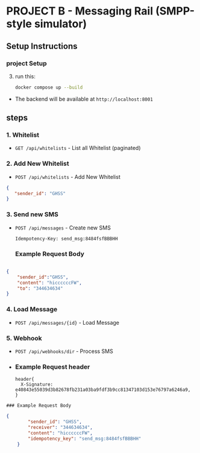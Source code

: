 
# PROJECT B - Messaging Rail (SMPP-style simulator)

## Setup Instructions

### project Setup

3. run this:
   ```bash
   docker compose up --build
   ```

- The backend will be available at `http://localhost:8001`




  

## steps

### 1. Whitelist
- `GET /api/whitelists` - List all Whitelist (paginated)

### 2. Add New Whitelist
- `POST /api/whitelists` - Add New Whitelist

 ```json
{
    "sender_id": "GHSS"
}

``` 

### 3. Send new SMS
- `POST /api/messages` - Create new SMS

    ```text
    Idempotency-Key: send_msg:8484fsfBBBHH
    
   ```
  
  ### Example Request Body

```json

{
    "sender_id":"GHSS",
    "content": "hiccccccFW",
    "to": "344634634"
}

```


### 4. Load Message
- `POST /api/messages/{id}` - Load Message



### 5. Webhook
- `POST /api/webhooks/dir` - Process SMS

-    ### Example Request header

      ```text
     header{
        X-Signature: e40843e55039d3b82678fb231a03ba9fdf3b9cc81347103d153e76797a6246a9,
      }
      
      ```


    ### Example Request Body

```json
{
        "sender_id": "GHSS",
        "receiver": "344634634",
        "content": "hiccccccFW",
        "idempotency_key": "send_msg:8484fsfBBBHH"
    }
```









